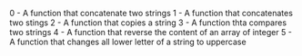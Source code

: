0 - A function that concatenate two strings
1 - A function that concatenates two stings
2 - A function that copies a string
3 - A function thta compares two strings
4 - A function that reverse the content of an array of integer
5 - A function that changes all lower letter of a string to uppercase
